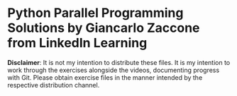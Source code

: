 # Python Parallel Programming Solutions by Giancarlo Zaccone from LinkedIn Learning
 
**Disclaimer**: It is not my intention to distribute these files. It is my intention to work through the exercises alongside the videos, documenting progress with Git. Please obtain exercise files in the manner intended by the respective distribution channel.
